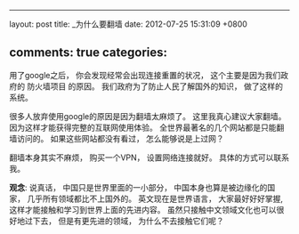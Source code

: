 
---
layout: post
title: _为什么要翻墙
date: 2012-07-25 15:31:09 +0800

comments: true
categories: 
---

用了google之后， 你会发现经常会出现连接重置的状况，
这个主要是因为我们政府的 防火墙项目 的原因。
我们政府为了防止人民了解国外的知识， 做了这样的系统。

很多人放弃使用google的原因是因为翻墙太麻烦了。 这里我真心建议大家翻墙。
因为这样才能获得完整的互联网使用体验。
全世界最著名的几个网站都是只能翻墙访问的。 如果这些网站都没有看过，
怎么能够说是上过网？

翻墙本身其实不麻烦， 购买一个VPN， 设置网络连接就好。
具体的方式可以联系我。

**观念**: 说真话， 中国只是世界里面的一小部分，
中国本身也算是被边缘化的国家， 几乎所有领域都比不上国外的。
英文现在是世界语言， 大家最好好好掌握,
这样才能接触和学习到世界上面的先进内容。
虽然只接触中文领域文化也可以很好地过下去， 但是有更先进的领域，
为什么不去接触它们呢？